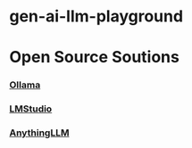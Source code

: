 # gen-ai-llm-playground


# Open Source Soutions

### [Ollama](https://ollama.com/)

### [LMStudio](https://lmstudio.ai/)

### [AnythingLLM](https://useanything.com/)